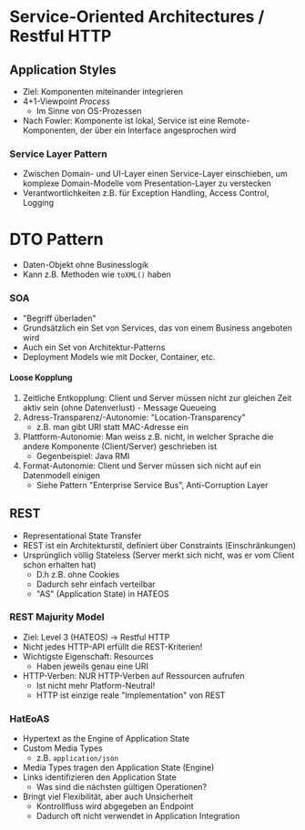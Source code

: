 # Service-Oriented Architectures / Restful HTTP

## Application Styles
- Ziel: Komponenten miteinander integrieren
- 4+1-Viewpoint _Process_
    - Im Sinne von OS-Prozessen
- Nach Fowler: Komponente ist lokal, Service ist eine Remote-Komponenten, der über ein Interface angesprochen wird

### Service Layer Pattern
- Zwischen Domain- und UI-Layer einen Service-Layer einschieben, um komplexe Domain-Modelle vom Presentation-Layer zu verstecken
- Verantwortlichkeiten z.B. für Exception Handling, Access Control, Logging

# DTO Pattern
- Daten-Objekt ohne Businesslogik
- Kann z.B. Methoden wie `toXML()` haben

### SOA
- "Begriff überladen"
- Grundsätzlich ein Set von Services, das von einem Business angeboten wird
- Auch ein Set von Architektur-Patterns
- Deployment Models wie mit Docker, Container, etc.

#### Loose Kopplung
1. Zeitliche Entkopplung: Client und Server müssen nicht zur gleichen Zeit aktiv sein (ohne Datenverlust) - Message Queueing
2. Adress-Transparenz/-Autonomie: "Location-Transparency"
    - z.B. man gibt URI statt MAC-Adresse ein
3. Plattform-Autonomie: Man weiss z.B. nicht, in welcher Sprache die andere Komponente (Client/Server) geschrieben ist
    - Gegenbeispiel: Java RMI
4. Format-Autonomie: Client und Server müssen sich nicht auf ein Datenmodell einigen
    - Siehe Pattern "Enterprise Service Bus", Anti-Corruption Layer

## REST
- Representational State Transfer
- REST ist ein Architekturstil, definiert über Constraints (Einschränkungen)
- Ursprünglich völlig Stateless (Server merkt sich nicht, was er vom Client schon erhalten hat)
    - D.h z.B. ohne Cookies
    - Dadurch sehr einfach verteilbar
    - "AS" (Application State) in HATEOS

### REST Majurity Model
- Ziel: Level 3 (HATEOS) -> Restful HTTP
- Nicht jedes HTTP-API erfüllt die REST-Kriterien!
- Wichtigste Eigenschaft: Resources
    - Haben jeweils genau eine URI
- HTTP-Verben: NUR HTTP-Verben auf Ressourcen aufrufen
    - Ist nicht mehr Platform-Neutral!
    - HTTP ist einzige reale "Implementation" von REST

### HatEoAS
- Hypertext as the Engine of Application State
- Custom Media Types
    - z.B. `application/json`
- Media Types tragen den Application State (Engine)
- Links identifizieren den Application State
    - Was sind die nächsten gültigen Operationen?
- Bringt viel Flexibilität, aber auch Unsicherheit
    - Kontrollfluss wird abgegeben an Endpoint
    - Dadurch oft nicht verwendet in Application Integration